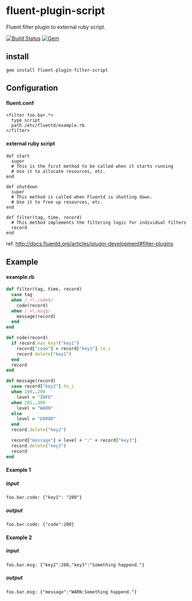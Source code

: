 # fluent-plugin-script

Fluent filter plugin to external ruby script.

[![Build Status](https://travis-ci.org/SNakano/fluent-plugin-script.svg)](https://travis-ci.org/SNakano/fluent-plugin-script)
[![Gem](https://img.shields.io/gem/dt/fluent-plugin-script.svg)](https://rubygems.org/gems/fluent-plugin-script)

## install

``
gem install fluent-plugin-filter-script
``

## Configuration

#### fluent.conf
```
<filter foo.bar.*>
  type script
  path /etc/fluentd/example.rb
</filter>
```

#### external ruby script

```
def start
  super
  # This is the first method to be called when it starts running
  # Use it to allocate resources, etc.  
end

def shutdown
  super
  # This method is called when Fluentd is shutting down.
  # Use it to free up resources, etc.
end

def filter(tag, time, record)
  # This method implements the filtering logic for individual filters
  record
end

```

ref. http://docs.fluentd.org/articles/plugin-development#filter-plugins

## Example

#### example.rb

```ruby
def filter(tag, time, record)
  case tag
  when /.+\.code$/
    code(record)
  when /.+\.msg$/
    message(record)
  end
end

def code(record)
  if record.has_key?("key1")
    record["code"] = record["key1"].to_i
    record.delete("key1")
  end
  record
end

def message(record)
  case record["key2"].to_i
  when 100..200
    level = "INFO"
  when 201..300
    level = "WARN"
  else
    level = "ERROR"
  end
  record.delete("key2")

  record["message"] = level + ":" + record["key3"]
  record.delete("key3")
  record
end
```

#### Example 1
##### input
```
foo.bar.code: {"key1": "200"}
```

##### output
```
foo.bar.code: {"code":200}
```

#### Example 2
##### input
```
foo.bar.msg: {"key2":280,"key3":"Something happend."}
```

##### output
```
foo.bar.msg: {"message":"WARN:Something happend."}
```

